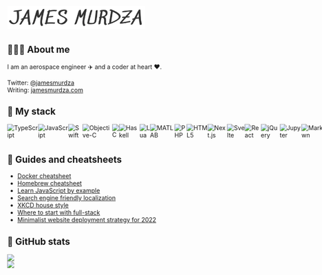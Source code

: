 # <img src="./jamesmurdza.png" alt="James Murdza" width="320" />

## 👨🏼‍💻 About me

I am an aerospace engineer ✈️ and a coder at heart ❤️.

Twitter: [@jamesmurdza](https://twitter.com/jamesmurdza)<br />
Writing: [jamesmurdza.com](https://jamesmurdza.com)

## 🥞 My stack

<div style="display: flex;">
  <!-- Programming Languages -->
  <img src="https://cdn.jsdelivr.net/gh/devicons/devicon/icons/typescript/typescript-original.svg" alt="TypeScript" style="height:40px;" />
  <img src="https://cdn.jsdelivr.net/gh/devicons/devicon/icons/javascript/javascript-original.svg" alt="JavaScript" style="height:40px;" />
  <img src="https://cdn.jsdelivr.net/gh/devicons/devicon/icons/swift/swift-original.svg" alt="Swift" style="height:40px;" />
  <img src="https://cdn.jsdelivr.net/gh/devicons/devicon/icons/objectivec/objectivec-plain.svg" alt="Objective-C" style="height:40px;" />
  <img src="https://cdn.jsdelivr.net/gh/devicons/devicon/icons/c/c-original.svg" alt="C" style="height:40px;" />
  <img src="https://cdn.jsdelivr.net/gh/devicons/devicon/icons/haskell/haskell-original.svg" alt="Haskell" style="height:40px;" />
  <img src="https://cdn.jsdelivr.net/gh/devicons/devicon/icons/lua/lua-original.svg" alt="Lua" style="height:40px;" />
  <img src="https://cdn.jsdelivr.net/gh/devicons/devicon/icons/matlab/matlab-original.svg" alt="MATLAB" style="height:40px;" />
  <img src="https://cdn.jsdelivr.net/gh/devicons/devicon/icons/php/php-original.svg" alt="PHP" style="height:40px;" />

  <!-- Frontend and Web Technologies -->
  <img src="https://cdn.jsdelivr.net/gh/devicons/devicon/icons/html5/html5-original.svg" alt="HTML5" style="height:40px;" />
  <img src="https://cdn.jsdelivr.net/gh/devicons/devicon/icons/nextjs/nextjs-original.svg" alt="Next.js" style="height:40px;" />
  <img src="https://cdn.jsdelivr.net/gh/devicons/devicon/icons/svelte/svelte-original.svg" alt="Svelte" style="height:40px;" />
  <img src="https://cdn.jsdelivr.net/gh/devicons/devicon/icons/react/react-original.svg" alt="React" style="height:40px;" />
  <img src="https://cdn.jsdelivr.net/gh/devicons/devicon/icons/jquery/jquery-original.svg" alt="jQuery" style="height:40px;" />
  <img src="https://cdn.jsdelivr.net/gh/devicons/devicon/icons/jupyter/jupyter-original.svg" alt="Jupyter" style="height:40px;" />
  <img src="https://cdn.jsdelivr.net/gh/devicons/devicon/icons/markdown/markdown-original.svg" alt="Markdown" style="height:40px;" />
  <img src="https://cdn.jsdelivr.net/gh/devicons/devicon/icons/webflow/webflow-original.svg" alt="Webflow" style="height:40px;" />
  <img src="https://cdn.jsdelivr.net/gh/devicons/devicon/icons/vscode/vscode-original.svg" alt="VSCode" style="height:40px;" />
  <img src="https://cdn.jsdelivr.net/gh/devicons/devicon/icons/xcode/xcode-original.svg" alt="Xcode" style="height:40px;" />

  <!-- Backend and Server-side Technologies -->
  <img src="https://cdn.jsdelivr.net/gh/devicons/devicon/icons/nodejs/nodejs-original.svg" alt="Node.js" style="height:40px;" />

  <!-- Database and Data-related Technologies -->
  <img src="https://cdn.jsdelivr.net/gh/devicons/devicon/icons/mongodb/mongodb-original.svg" alt="MongoDB" style="height:40px;" />
  <img src="https://cdn.jsdelivr.net/gh/devicons/devicon/icons/mysql/mysql-original.svg" alt="MySQL" style="height:40px;" />
  <img src="https://cdn.jsdelivr.net/gh/devicons/devicon/icons/postgresql/postgresql-original.svg" alt="PostgreSQL" style="height:40px;" />
  <img src="https://cdn.jsdelivr.net/gh/devicons/devicon/icons/numpy/numpy-original.svg" alt="NumPy" style="height:40px;" />
  <img src="https://cdn.jsdelivr.net/gh/devicons/devicon/icons/pandas/pandas-original.svg" alt="Pandas" style="height:40px;" />

  <!-- Tools and Utilities -->
  <img src="https://cdn.jsdelivr.net/gh/devicons/devicon/icons/bash/bash-original.svg" alt="Bash" style="height:40px;" />
  <img src="https://cdn.jsdelivr.net/gh/devicons/devicon/icons/docker/docker-original.svg" alt="Docker" style="height:40px;" />
  <img src="https://cdn.jsdelivr.net/gh/devicons/devicon/icons/eslint/eslint-original.svg" alt="ESLint" style="height:40px;" />
  <img src="https://cdn.jsdelivr.net/gh/devicons/devicon/icons/selenium/selenium-original.svg" alt="Selenium" style="height:40px;" />
  <img src="https://cdn.jsdelivr.net/gh/devicons/devicon/icons/git/git-original.svg" alt="Git" style="height:40px;" />
  <img src="https://cdn.jsdelivr.net/gh/devicons/devicon/icons/ifttt/ifttt-original.svg" alt="IFTTT" style="height:40px;" />
  <img src="https://cdn.jsdelivr.net/gh/devicons/devicon/icons/graphql/graphql-plain.svg" alt="GraphQL" style="height:40px;" />
</div>

## 📓 Guides and cheatsheets

- [Docker cheatsheet](https://gist.github.com/jamesmurdza/6e5f86bae7d3b3db4201a52045a5e477)
- [Homebrew cheatsheet](https://gist.github.com/jamesmurdza/6e5f86bae7d3b3db4201a52045a5e477)
- [Learn JavaScript by example](https://github.com/jamesmurdza/learn-javascript)
- [Search engine friendly localization](https://gist.github.com/jamesmurdza/60f35abea0be215655ce5dcd1f6b6acf)
- [XKCD house style](https://gist.github.com/jamesmurdza/358ea01f07df3eddeddd7aa64a82e1dd)
- [Where to start with full-stack](https://gist.github.com/jamesmurdza/25213ecfd479f2c5e9c9a4f92aa3df83)
- [Minimalist website deployment strategy for 2022](https://gist.github.com/jamesmurdza/2992ca7c300e105185e0d4f404535799)

## 🐙 GitHub stats

<img src="https://github-readme-stats.vercel.app/api?username=jamesmurdza" align="left" width="425" />
<img src="https://github-readme-stats.vercel.app/api/top-langs/?username=jamesmurdza" align="left" width="255" />

